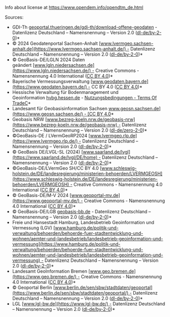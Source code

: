 Info about license at https://www.opendem.info/opendtm_de.html

Sources:

- GDI-Th [geoportal.thueringen.de/gdi-th/download-offene-geodaten](https://geoportal.thueringen.de/gdi-th/download-offene-geodaten) - Datenlizenz Deutschland – Namensnennung – Version 2.0 ([dl-de/by-2-0](https://www.govdata.de/dl-de/by-2-0))*
- © 2024 Geodatenportal Sachsen-Anhalt [www.lvermgeo.sachsen-anhalt.de](https://www.lvermgeo.sachsen-anhalt.de/) - Datenlizenz Deutschland – Namensnennung – Version 2.0 ([dl-de/by-2-0](https://www.govdata.de/dl-de/by-2-0))*
- © GeoBasis-DE/LGLN 2024 Daten geändert [www.lgln.niedersachsen.de](https://www.lgln.niedersachsen.de/) - Creative Commons - Namensnennung 4.0 International ([CC BY 4.0](https://creativecommons.org/licenses/by/4.0/deed.de))*
- Bayerische Vermessungsverwaltung [www.geodaten.bayern.de](https://www.geodaten.bayern.de/) - CC BY 4.0 ([CC BY 4.0](https://creativecommons.org/licenses/by/4.0/deed.en))*
- Hessische Verwaltung für Bodenmanagement und Geoinformation [hvbg.hessen.de](https://hvbg.hessen.de/) - [Nutzungsbedingungen - Terms Of TradeC](https://gds.hessen.de/INTERSHOP/web/WFS/HLBG-Geodaten-Site/de_DE/-/EUR/ViewTemplate-View?Template=content%2Fmain_agb&SelectedMenuItem=Nutzungsbedingungen)*
- Landesamt für Geobasisinformation Sachsen [www.geosn.sachsen.de](https://www.geosn.sachsen.de/) - [CC BY 4.0](https://creativecommons.org/licenses/by/4.0/deed.en)*
- Geobasis NRW [www.bezreg-koeln.nrw.de/geobasis-nrw](https://www.bezreg-koeln.nrw.de/geobasis-nrw) - Datenlizenz Deutschland – Namensnennung – Version 2.0 ([dl-de/zero-2-0](https://www.opendem.info/dtm_de_download/Datenlizenz%20Deutschland%20-%20Zero%20-%20Version%202.0))*
- ©GeoBasis-DE / LVermGeoRP2024 [www.lvermgeo.rlp.de](https://www.lvermgeo.rlp.de/) - Datenlizenz Deutschland – Namensnennung – Version 2.0 ([dl-de/by-2-0](https://www.govdata.de/dl-de/by-2-0))*
- © GeoBasis DE/LVGL-SL (2024) [www.saarland.de/lvgl](https://www.saarland.de/lvgl/DE/home) - Datenlizenz Deutschland – Namensnennung – Version 2.0 ([dl-de/by-2-0](https://www.govdata.de/dl-de/by-2-0))*
- ©GeoBasis-DE/LVermGeo SH/CC BY 4.0 [www.schleswig-holstein.de/DE/landesregierung/ministerien-behoerden/LVERMGEOSH](https://www.schleswig-holstein.de/DE/landesregierung/ministerien-behoerden/LVERMGEOSH) - Creative Commons - Namensnennung 4.0 International ([CC BY 4.0](https://creativecommons.org/licenses/by/4.0/deed.de))*
- © GeoBasis-DE/M-V 2024 [www.geoportal-mv.de](https://www.geoportal-mv.de/) - Creative Commons - Namensnennung 4.0 International ([CC BY 4.0](https://creativecommons.org/licenses/by/4.0/deed.de))*
- © GeoBasis-DE/LGB [geobasis-bb.de](https://geobasis-bb.de/lgb/de/) - Datenlizenz Deutschland – Namensnennung – Version 2.0 ([dl-de/by-2-0](https://www.govdata.de/dl-de/by-2-0))*
- Freie und Hansestadt Hamburg, Landesbetrieb Geoinformation und Vermessung (LGV) [www.hamburg.de/politik-und-verwaltung/behoerden/behoerde-fuer-stadtentwicklung-und-wohnen/aemter-und-landesbetrieb/landesbetrieb-geoinformation-und-vermessung](https://www.hamburg.de/politik-und-verwaltung/behoerden/behoerde-fuer-stadtentwicklung-und-wohnen/aemter-und-landesbetrieb/landesbetrieb-geoinformation-und-vermessung) - Datenlizenz Deutschland – Namensnennung – Version 2.0 ([dl-de/by-2-0](https://www.govdata.de/dl-de/by-2-0))*
- Landesamt GeoInformation Bremen [www.geo.bremen.de](https://www.geo.bremen.de/) - Creative Commons - Namensnennung 4.0 International ([CC BY 4.0](https://creativecommons.org/licenses/by/4.0/deed.de))*
- © Geoportal Berlin [www.berlin.de/sen/sbw/stadtdaten/geoportal](https://www.berlin.de/sen/sbw/stadtdaten/geoportal/) - Datenlizenz Deutschland – Namensnennung – Version 2.0 ([dl-de/by-2-0](https://www.govdata.de/dl-de/by-2-0))*
- LGL [www.lgl-bw.de](https://www.lgl-bw.de/) - Datenlizenz Deutschland – Namensnennung – Version 2.0 ([dl-de/by-2-0](https://www.govdata.de/dl-de/by-2-0))*
